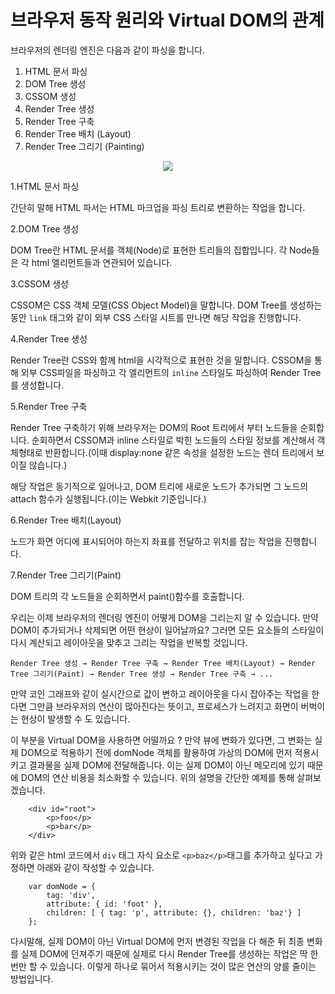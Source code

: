 # 브라우저 동작 원리와 Virtual DOM의 관계

브라우저의 렌더링 엔진은 다음과 같이 파싱을 합니다.

1. HTML 문서 파싱
2. DOM Tree 생성
3. CSSOM 생성
4. Render Tree 생성
5. Render Tree 구축
6. Render Tree 배치 (Layout)
7. Render Tree 그리기 (Painting)

<p align="center"><img src="https://github.com/Geon-wooBryanKim/TIL/blob/master/images/browser-workflow-with-virtual-dom.png" align="center" /></p>

1.HTML 문서 파싱

간단히 말해 HTML 파서는 HTML 마크업을 파싱 트리로 변환하는 작업을 합니다.

2.DOM Tree 생성

DOM Tree란 HTML 문서를 객체(Node)로 표현한 트리들의 집합입니다. 각 Node들은 각 html 엘리먼트들과 연관되어 있습니다.

3.CSSOM 생성

CSSOM은 CSS 객체 모델(CSS Object Model)을 말합니다. DOM Tree를 생성하는 동안 `link` 태그와 같이 외부 CSS 스타일 시트를 만나면 해당 작업을 진행합니다.

4.Render Tree 생성

Render Tree란 CSS와 함께 html을 시각적으로 표현한 것을 말합니다. CSSOM을 통해 외부 CSS파일을 파싱하고 각 엘리먼트의 `inline` 스타일도 파싱하여 Render Tree를 생성합니다.

5.Render Tree 구축

Render Tree 구축하기 위해 브라우저는 DOM의 Root 트리에서 부터 노드들을 순회합니다. 순회하면서 CSSOM과 inline 스타일로 박힌 노드들의 스타일 정보를 계산해서 객체형태로 반환합니다.(이때 display:none 같은 속성을 설정한 노드는 렌더 트리에서 보이질 않습니다.)

해당 작업은 동기적으로 일어나고, DOM 트리에 새로운 노드가 추가되면 그 노드의 attach 함수가 실행됩니다.(이는 Webkit 기준입니다.)

6.Render Tree 배치(Layout)

노드가 화면 어디에 표시되어야 하는지 좌표를 전달하고 위치를 잡는 작업을 진행합니다.

7.Render Tree 그리기(Paint)

DOM 트리의 각 노드들을 순회하면서 paint()함수를 호출합니다.

우리는 이제 브라우저의 렌더링 엔진이 어떻게 DOM을 그리는지 알 수 있습니다. 만약 DOM이 추가되거나 삭제되면 어떤 현상이 일어날까요? 그러면 모든 요소들의 스타일이 다시 계산되고 레이아웃을 맞추고 그리는 작업을 반복할 것입니다.

```
Render Tree 생성 → Render Tree 구축 → Render Tree 배치(Layout) → Render Tree 그리기(Paint) → Render Tree 생성 → Render Tree 구축 → ...
```

만약 코인 그래프와 같이 실시간으로 값이 변하고 레이아웃을 다시 잡아주는 작업을 한다면 그만큼 브라우저의 연산이 많아진다는 뜻이고, 프로세스가 느려지고 화면이 버벅이는 현상이 발생할 수 도 있습니다.

이 부분을 Virtual DOM을 사용하면 어떨까요 ?
만약 뷰에 변화가 있다면, 그 변화는 실제 DOM으로 적용하기 전에 domNode 객체를 활용하여 가상의 DOM에 먼저 적용시키고 결과물을 실제 DOM에 전달해줍니다. 이는 실제 DOM이 아닌 메모리에 있기 때문에 DOM의 연산 비용을 최소화할 수 있습니다. 위의 설명을 간단한 예제를 통해 살펴보겠습니다.

```
    <div id="root">
    	<p>foo</p>
    	<p>bar</p>
    </div>
```

위와 같은 html 코드에서 `div` 태그 자식 요소로 `<p>baz</p>`태그를 추가하고 싶다고 가정하면 아래와 같이 작성할 수 있습니다.

```
    var domNode = {
    	tag: 'div',
    	attribute: { id: 'foot' },
    	children: [ { tag: 'p', attribute: {}, children: 'baz'} ]
    };
```

다시말해, 실제 DOM이 아닌 Virtual DOM에 먼저 변경된 작업을 다 해준 뒤 최종 변화를 실제 DOM에 던져주기 때문에 실제로 다시 Render Tree를 생성하는 작업은 딱 한번만 할 수 있습니다. 이렇게 하나로 묶어서 적용시키는 것이 많은 연산의 양를 줄이는 방법입니다.

